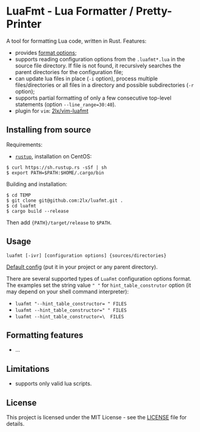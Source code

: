 # LuaFmt - Lua Formatter / Pretty-Printer

A tool for formatting Lua code, written in Rust. Features:
* provides [format options](configuration.md);
* supports reading configuration options from the `.luafmt*.lua` in the source file directory. If file is not found, it recursively searches the parent directories for the configuration file;
* can update lua files in place (`-i` option), process multiple files/directories or all files in a directory and possible subdirectories (`-r` option);
* supports partial formatting of only a few consecutive top-level statements (option `--line_range=30:40`).
* plugin for `vim`: [2lx/vim-luafmt](https://github.com/2lx/vim-luafmt)

## Installing from source

Requirements:
* [`rustup`](https://www.rust-lang.org/tools/install), installation on CentOS: 
```
$ curl https://sh.rustup.rs -sSf | sh
$ export PATH=$PATH:$HOME/.cargo/bin
```

Building and installation:
```
$ cd TEMP
$ git clone git@github.com:2lx/luafmt.git .
$ cd luafmt
$ cargo build --release
```
Then add `{PATH}/target/release` to `$PATH`.

## Usage

```
luafmt [-ivr] [configuration options] {sources/directories}
```

[Default config](.luafmt.lua) (put it in your project or any parent directory).

There are several supported types of `LuaFmt` configuration options format. The examples set the string value `" "` for `hint_table_construtor` option (it may depend on your shell command interpreter):
* `luafmt "--hint_table_constructor= " FILES`
* `luafmt --hint_table_constructor=" " FILES`
* `luafmt --hint_table_constructor=\  FILES`

## Formatting features
* ...

## Limitations
* supports only valid lua scripts.

## License

This project is licensed under the MIT License - see the [LICENSE](LICENSE) file for details.
